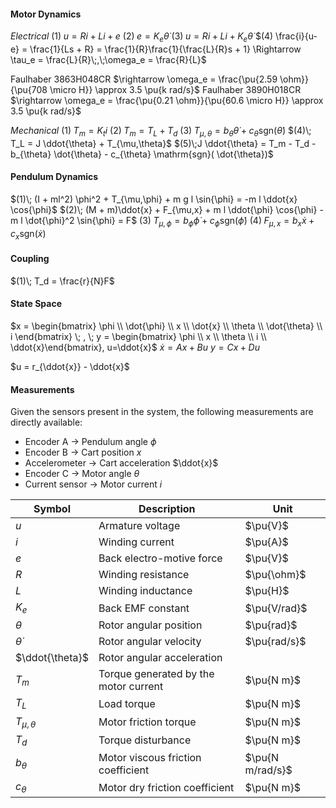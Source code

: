 
#### Motor Dynamics

*Electrical*
$(1)\; u = R i + L \dot{i}+e$ 
$(2)\; e = K_e \dot{\theta}$
$(3)\; u = R i + L \dot{i} + K_e \dot{\theta}$
$(4) \frac{i}{u-e} = \frac{1}{Ls + R} = \frac{1}{R}\frac{1}{\frac{L}{R}s + 1} \Rightarrow \tau_e = \frac{L}{R}\;,\;\omega_e = \frac{R}{L}$

Faulhaber 3863H048CR  $\rightarrow \omega_e = \frac{\pu{2.59 \ohm}}{\pu{708 \micro H}} \approx 3.5 \pu{k rad/s}$
Faulhaber 3890H018CR  $\rightarrow \omega_e = \frac{\pu{0.21 \ohm}}{\pu{60.6 \micro H}} \approx 3.5 \pu{k rad/s}$

*Mechanical*
$(1)\; T_m = K_t i$
$(2)\; T_m = T_L + T_d$
$(3)\; T_{\mu,\theta} = b_{\theta} \dot{\theta} + c_{\theta} \mathrm{sgn}(\dot{\theta})$
$(4)\; T_L = J \ddot{\theta} + T_{\mu,\theta}$
$(5)\;J \ddot{\theta} = T_m - T_d -b_{\theta} \dot{\theta} - c_{\theta} \mathrm{sgn}( \dot{\theta})$



#### Pendulum Dynamics

$(1)\; (I + ml^2) \phi^2 + T_{\mu,\phi} + m g l \sin{\phi} = -m l \ddot{x} \cos{\phi}$
$(2)\; (M + m)\ddot{x} + F_{\mu,x} + m l \ddot{\phi} \cos{\phi} - m l \dot{\phi}^2 \sin{\phi} = F$
$(3)\; T_{\mu,\phi} = b_{\phi} \dot{\phi} + c_{\phi} \mathrm{sgn}(\dot{\phi})$
$(4)\; F_{\mu,x} = b_{x} \dot{x} + c_{x} \mathrm{sgn}(\dot{x})$


#### Coupling
$(1)\; T_d = \frac{r}{N}F$

#### State Space

$x = \begin{bmatrix} \phi \\ \dot{\phi} \\ x \\ \dot{x} \\ \theta \\ \dot{\theta} \\ i \end{bmatrix} \; , \; y = \begin{bmatrix} \phi \\ x \\ \theta \\ i \\ \ddot{x}\end{bmatrix}, u=\ddot{x}$
$\dot{x} = Ax + Bu$
$y = Cx + Du$

$u = r_{\ddot{x}} - \ddot{x}$



#### Measurements
Given the sensors present in the system, the following measurements are directly available:
* Encoder A $\rightarrow$ Pendulum angle $\phi$
* Encoder B $\rightarrow$ Cart position $x$
* Accelerometer $\rightarrow$ Cart acceleration $\ddot{x}$
* Encoder C $\rightarrow$ Motor angle $\theta$
* Current sensor $\rightarrow$ Motor current $i$




| Symbol           | Description                           | Unit             |
| ---------------- | ------------------------------------- | ---------------- |
| $u$              | Armature voltage                      | $\pu{V}$         |
| $i$              | Winding current                       | $\pu{A}$         |
| $e$              | Back electro-motive force             | $\pu{V}$         |
| $R$              | Winding resistance                    | $\pu{\ohm}$      |
| $L$              | Winding inductance                    | $\pu{H}$         |
| $K_e$            | Back EMF constant                     | $\pu{V/rad}$     |
| $\theta$         | Rotor angular position                | $\pu{rad}$       |
| $\dot{\theta}$   | Rotor angular velocity                | $\pu{rad/s}$     |
| $\ddot{\theta}$  | Rotor angular acceleration            |                  |
| $T_m$            | Torque generated by the motor current | $\pu{N m}$       |
| $T_L$            | Load torque                           | $\pu{N m}$       |
| $T_{\mu,\theta}$ | Motor friction torque                 | $\pu{N m}$       |
| $T_d$            | Torque disturbance                    | $\pu{N m}$       |
| $b_{\theta}$     | Motor viscous friction coefficient    | $\pu{N m/rad/s}$ |
| $c_{\theta}$     | Motor dry friction coefficient        | $\pu{N m}$       |



